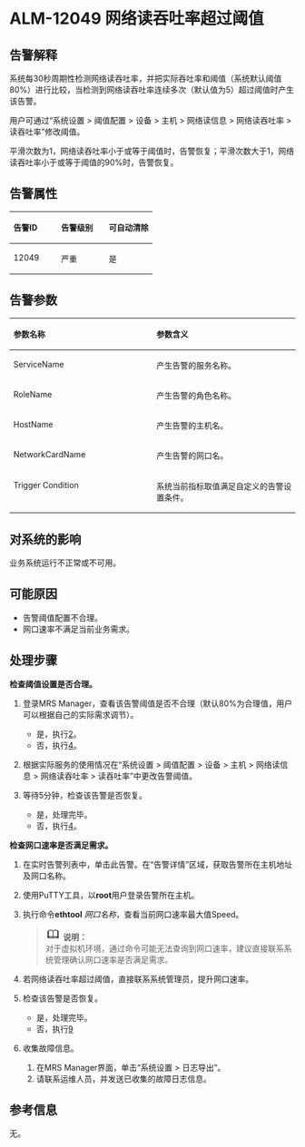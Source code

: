 # ALM-12049 网络读吞吐率超过阈值<a name="ZH-CN_TOPIC_0191883142"></a>

## 告警解释<a name="zh-cn_topic_0191813925_zh-cn_topic_0087039310_section35162082"></a>

系统每30秒周期性检测网络读吞吐率，并把实际吞吐率和阈值（系统默认阈值80%）进行比较，当检测到网络读吞吐率连续多次（默认值为5）超过阈值时产生该告警。

用户可通过“系统设置 \> 阈值配置 \> 设备 \> 主机 \> 网络读信息 \> 网络读吞吐率 \> 读吞吐率”修改阈值。

平滑次数为1，网络读吞吐率小于或等于阈值时，告警恢复；平滑次数大于1，网络读吞吐率小于或等于阈值的90%时，告警恢复。

## 告警属性<a name="zh-cn_topic_0191813925_zh-cn_topic_0087039310_section48023288"></a>

<a name="zh-cn_topic_0191813925_zh-cn_topic_0087039310_table56331859"></a>
<table><thead align="left"><tr id="zh-cn_topic_0191813925_zh-cn_topic_0087039310_row63859292"><th class="cellrowborder" valign="top" width="33.33333333333333%" id="mcps1.1.4.1.1"><p id="zh-cn_topic_0191813925_zh-cn_topic_0087039310_p5220127"><a name="zh-cn_topic_0191813925_zh-cn_topic_0087039310_p5220127"></a><a name="zh-cn_topic_0191813925_zh-cn_topic_0087039310_p5220127"></a>告警ID</p>
</th>
<th class="cellrowborder" valign="top" width="33.33333333333333%" id="mcps1.1.4.1.2"><p id="zh-cn_topic_0191813925_zh-cn_topic_0087039310_p20177180"><a name="zh-cn_topic_0191813925_zh-cn_topic_0087039310_p20177180"></a><a name="zh-cn_topic_0191813925_zh-cn_topic_0087039310_p20177180"></a>告警级别</p>
</th>
<th class="cellrowborder" valign="top" width="33.33333333333333%" id="mcps1.1.4.1.3"><p id="zh-cn_topic_0191813925_zh-cn_topic_0087039310_p23738873"><a name="zh-cn_topic_0191813925_zh-cn_topic_0087039310_p23738873"></a><a name="zh-cn_topic_0191813925_zh-cn_topic_0087039310_p23738873"></a>可自动清除</p>
</th>
</tr>
</thead>
<tbody><tr id="zh-cn_topic_0191813925_zh-cn_topic_0087039310_row43800542"><td class="cellrowborder" valign="top" width="33.33333333333333%" headers="mcps1.1.4.1.1 "><p id="zh-cn_topic_0191813925_zh-cn_topic_0087039310_p58183028"><a name="zh-cn_topic_0191813925_zh-cn_topic_0087039310_p58183028"></a><a name="zh-cn_topic_0191813925_zh-cn_topic_0087039310_p58183028"></a>12049</p>
</td>
<td class="cellrowborder" valign="top" width="33.33333333333333%" headers="mcps1.1.4.1.2 "><p id="zh-cn_topic_0191813925_zh-cn_topic_0087039310_p15204834"><a name="zh-cn_topic_0191813925_zh-cn_topic_0087039310_p15204834"></a><a name="zh-cn_topic_0191813925_zh-cn_topic_0087039310_p15204834"></a>严重</p>
</td>
<td class="cellrowborder" valign="top" width="33.33333333333333%" headers="mcps1.1.4.1.3 "><p id="zh-cn_topic_0191813925_zh-cn_topic_0087039310_p23632081"><a name="zh-cn_topic_0191813925_zh-cn_topic_0087039310_p23632081"></a><a name="zh-cn_topic_0191813925_zh-cn_topic_0087039310_p23632081"></a>是</p>
</td>
</tr>
</tbody>
</table>

## 告警参数<a name="zh-cn_topic_0191813925_zh-cn_topic_0087039310_section29556412"></a>

<a name="zh-cn_topic_0191813925_zh-cn_topic_0087039310_table35150441"></a>
<table><thead align="left"><tr id="zh-cn_topic_0191813925_zh-cn_topic_0087039310_row55462462"><th class="cellrowborder" valign="top" width="50%" id="mcps1.1.3.1.1"><p id="zh-cn_topic_0191813925_zh-cn_topic_0087039310_p63274438"><a name="zh-cn_topic_0191813925_zh-cn_topic_0087039310_p63274438"></a><a name="zh-cn_topic_0191813925_zh-cn_topic_0087039310_p63274438"></a>参数名称</p>
</th>
<th class="cellrowborder" valign="top" width="50%" id="mcps1.1.3.1.2"><p id="zh-cn_topic_0191813925_zh-cn_topic_0087039310_p24955867"><a name="zh-cn_topic_0191813925_zh-cn_topic_0087039310_p24955867"></a><a name="zh-cn_topic_0191813925_zh-cn_topic_0087039310_p24955867"></a>参数含义</p>
</th>
</tr>
</thead>
<tbody><tr id="zh-cn_topic_0191813925_zh-cn_topic_0087039310_row8159332"><td class="cellrowborder" valign="top" width="50%" headers="mcps1.1.3.1.1 "><p id="zh-cn_topic_0191813925_zh-cn_topic_0087039310_p56926154"><a name="zh-cn_topic_0191813925_zh-cn_topic_0087039310_p56926154"></a><a name="zh-cn_topic_0191813925_zh-cn_topic_0087039310_p56926154"></a>ServiceName</p>
</td>
<td class="cellrowborder" valign="top" width="50%" headers="mcps1.1.3.1.2 "><p id="zh-cn_topic_0191813925_zh-cn_topic_0087039310_p47615732"><a name="zh-cn_topic_0191813925_zh-cn_topic_0087039310_p47615732"></a><a name="zh-cn_topic_0191813925_zh-cn_topic_0087039310_p47615732"></a>产生告警的服务名称。</p>
</td>
</tr>
<tr id="zh-cn_topic_0191813925_zh-cn_topic_0087039310_row25888406"><td class="cellrowborder" valign="top" width="50%" headers="mcps1.1.3.1.1 "><p id="zh-cn_topic_0191813925_zh-cn_topic_0087039310_p16586146"><a name="zh-cn_topic_0191813925_zh-cn_topic_0087039310_p16586146"></a><a name="zh-cn_topic_0191813925_zh-cn_topic_0087039310_p16586146"></a>RoleName</p>
</td>
<td class="cellrowborder" valign="top" width="50%" headers="mcps1.1.3.1.2 "><p id="zh-cn_topic_0191813925_zh-cn_topic_0087039310_p1300582"><a name="zh-cn_topic_0191813925_zh-cn_topic_0087039310_p1300582"></a><a name="zh-cn_topic_0191813925_zh-cn_topic_0087039310_p1300582"></a>产生告警的角色名称。</p>
</td>
</tr>
<tr id="zh-cn_topic_0191813925_zh-cn_topic_0087039310_row11705245"><td class="cellrowborder" valign="top" width="50%" headers="mcps1.1.3.1.1 "><p id="zh-cn_topic_0191813925_zh-cn_topic_0087039310_p8600809"><a name="zh-cn_topic_0191813925_zh-cn_topic_0087039310_p8600809"></a><a name="zh-cn_topic_0191813925_zh-cn_topic_0087039310_p8600809"></a>HostName</p>
</td>
<td class="cellrowborder" valign="top" width="50%" headers="mcps1.1.3.1.2 "><p id="zh-cn_topic_0191813925_zh-cn_topic_0087039310_p25576962"><a name="zh-cn_topic_0191813925_zh-cn_topic_0087039310_p25576962"></a><a name="zh-cn_topic_0191813925_zh-cn_topic_0087039310_p25576962"></a>产生告警的主机名。</p>
</td>
</tr>
<tr id="zh-cn_topic_0191813925_zh-cn_topic_0087039310_row28866071"><td class="cellrowborder" valign="top" width="50%" headers="mcps1.1.3.1.1 "><p id="zh-cn_topic_0191813925_zh-cn_topic_0087039310_p56450381"><a name="zh-cn_topic_0191813925_zh-cn_topic_0087039310_p56450381"></a><a name="zh-cn_topic_0191813925_zh-cn_topic_0087039310_p56450381"></a>NetworkCardName</p>
</td>
<td class="cellrowborder" valign="top" width="50%" headers="mcps1.1.3.1.2 "><p id="zh-cn_topic_0191813925_zh-cn_topic_0087039310_p9078148"><a name="zh-cn_topic_0191813925_zh-cn_topic_0087039310_p9078148"></a><a name="zh-cn_topic_0191813925_zh-cn_topic_0087039310_p9078148"></a>产生告警的网口名。</p>
</td>
</tr>
<tr id="zh-cn_topic_0191813925_zh-cn_topic_0087039310_row14594471"><td class="cellrowborder" valign="top" width="50%" headers="mcps1.1.3.1.1 "><p id="zh-cn_topic_0191813925_zh-cn_topic_0087039310_p41301506"><a name="zh-cn_topic_0191813925_zh-cn_topic_0087039310_p41301506"></a><a name="zh-cn_topic_0191813925_zh-cn_topic_0087039310_p41301506"></a>Trigger Condition</p>
</td>
<td class="cellrowborder" valign="top" width="50%" headers="mcps1.1.3.1.2 "><p id="zh-cn_topic_0191813925_zh-cn_topic_0087039310_p57087665"><a name="zh-cn_topic_0191813925_zh-cn_topic_0087039310_p57087665"></a><a name="zh-cn_topic_0191813925_zh-cn_topic_0087039310_p57087665"></a>系统当前指标取值满足自定义的告警设置条件。</p>
</td>
</tr>
</tbody>
</table>

## 对系统的影响<a name="zh-cn_topic_0191813925_zh-cn_topic_0087039310_section64681119"></a>

业务系统运行不正常或不可用。

## 可能原因<a name="zh-cn_topic_0191813925_zh-cn_topic_0087039310_section45259162"></a>

-   告警阈值配置不合理。
-   网口速率不满足当前业务需求。

## 处理步骤<a name="zh-cn_topic_0191813925_zh-cn_topic_0087039310_section4679278"></a>

**检查阈值设置是否合理。**

1.  登录MRS Manager，查看该告警阈值是否不合理（默认80%为合理值，用户可以根据自己的实际需求调节）。
    -   是，执行[2](#zh-cn_topic_0191813925_zh-cn_topic_0087039310_li5311586145835)。
    -   否，执行[4](#zh-cn_topic_0191813925_zh-cn_topic_0087039310_li17726490145835)。

2.  <a name="zh-cn_topic_0191813925_zh-cn_topic_0087039310_li5311586145835"></a>根据实际服务的使用情况在“系统设置 \> 阈值配置 \> 设备 \> 主机 \> 网络读信息 \> 网络读吞吐率 \> 读吞吐率”中更改告警阈值。
3.  等待5分钟，检查该告警是否恢复。
    -   是，处理完毕。
    -   否，执行[4](#zh-cn_topic_0191813925_zh-cn_topic_0087039310_li17726490145835)。


**检查网口速率是否满足需求。**

1.  <a name="zh-cn_topic_0191813925_zh-cn_topic_0087039310_li17726490145835"></a>在实时告警列表中，单击此告警。在“告警详情”区域，获取告警所在主机地址及网口名称。
2.  使用PuTTY工具，以**root**用户登录告警所在主机。
3.  执行命令**ethtool** _网口名称_，查看当前网口速率最大值Speed。

    >![](public_sys-resources/icon-note.gif) **说明：**   
    >对于虚拟机环境，通过命令可能无法查询到网口速率，建议直接联系系统管理确认网口速率是否满足需求。  

4.  若网络读吞吐率超过阈值，直接联系系统管理员，提升网口速率。
5.  检查该告警是否恢复。
    -   是，处理完毕。
    -   否，执行[9](#zh-cn_topic_0191813925_li572522141314)

6.  <a name="zh-cn_topic_0191813925_li572522141314"></a>收集故障信息。
    1.  在MRS Manager界面，单击“系统设置 \> 日志导出”。
    2.  请联系运维人员，并发送已收集的故障日志信息。


## 参考信息<a name="zh-cn_topic_0191813925_zh-cn_topic_0087039310_section42113509"></a>

无。

